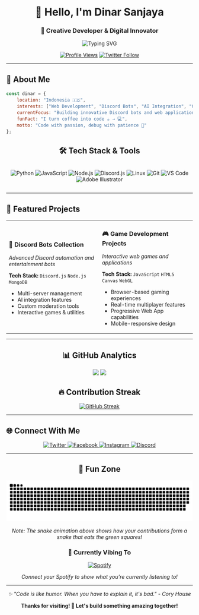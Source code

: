 <div align="center">

# 👋 Hello, I'm Dinar Sanjaya
### 🚀 Creative Developer & Digital Innovator

<img src="https://readme-typing-svg.demolab.com?font=Fira+Code&size=22&duration=3000&pause=1000&color=00D9FF&center=true&vCenter=true&width=435&lines=Welcome+to+my+GitHub!;Full+Stack+Developer;Creative+Problem+Solver;Always+Learning+%F0%9F%93%9A" alt="Typing SVG" />

<br>

[![Profile Views](https://komarev.com/ghpvc/?username=dinarsanjaya&label=Profile%20views&color=00d9ff&style=for-the-badge)](https://github.com/dinarsanjaya)
[![Twitter Follow](https://img.shields.io/twitter/follow/psyduckxnx?logo=twitter&style=for-the-badge&color=1DA1F2)](https://twitter.com/psyduckxnx)

</div>

---

## 🎯 About Me

```javascript
const dinar = {
    location: "Indonesia 🇮🇩",
    interests: ["Web Development", "Discord Bots", "AI Integration", "Game Development"],
    currentFocus: "Building innovative Discord bots and web applications",
    funFact: "I turn coffee into code ☕ → 💻",
    motto: "Code with passion, debug with patience 🐛"
};
```

<div align="center">

## 🛠️ Tech Stack & Tools

<div style="display: flex; justify-content: center; flex-wrap: wrap; gap: 10px;">

![Python](https://img.shields.io/badge/Python-3776AB?style=for-the-badge&logo=python&logoColor=white)
![JavaScript](https://img.shields.io/badge/JavaScript-F7DF1E?style=for-the-badge&logo=javascript&logoColor=black)
![Node.js](https://img.shields.io/badge/Node.js-43853D?style=for-the-badge&logo=node.js&logoColor=white)
![Discord.js](https://img.shields.io/badge/Discord.js-5865F2?style=for-the-badge&logo=discord&logoColor=white)
![Linux](https://img.shields.io/badge/Linux-FCC624?style=for-the-badge&logo=linux&logoColor=black)
![Git](https://img.shields.io/badge/Git-F05032?style=for-the-badge&logo=git&logoColor=white)
![VS Code](https://img.shields.io/badge/VS_Code-007ACC?style=for-the-badge&logo=visual-studio-code&logoColor=white)
![Adobe Illustrator](https://img.shields.io/badge/Adobe_Illustrator-FF9A00?style=for-the-badge&logo=adobe-illustrator&logoColor=white)

</div>

</div>

---

## 🚀 Featured Projects

<div align="center">

<table>
<tr>
<td width="50%">

### 🤖 Discord Bots Collection
*Advanced Discord automation and entertainment bots*

**Tech Stack:** `Discord.js` `Node.js` `MongoDB`

- Multi-server management
- AI integration features
- Custom moderation tools
- Interactive games & utilities

</td>
<td width="50%">

### 🎮 Game Development Projects
*Interactive web games and applications*

**Tech Stack:** `JavaScript` `HTML5 Canvas` `WebGL`

- Browser-based gaming experiences
- Real-time multiplayer features
- Progressive Web App capabilities
- Mobile-responsive design

</td>
</tr>
</table>

</div>

---

<div align="center">

## 📊 GitHub Analytics

<img height="180em" src="https://github-readme-stats.vercel.app/api?username=dinarsanjaya&show_icons=true&theme=tokyonight&include_all_commits=true&count_private=true"/>
<img height="180em" src="https://github-readme-stats.vercel.app/api/top-langs/?username=dinarsanjaya&layout=compact&langs_count=8&theme=tokyonight"/>

</div>

<div align="center">

## 🔥 Contribution Streak

[![GitHub Streak](https://github-readme-streak-stats.herokuapp.com/?user=dinarsanjaya&theme=tokyonight&hide_border=true)](https://github.com/dinarsanjaya)

</div>

---

## 🌐 Connect With Me

<div align="center">

<a href="https://twitter.com/psyduckxnx" target="_blank">
<img src="https://img.shields.io/badge/Twitter-1DA1F2?style=for-the-badge&logo=twitter&logoColor=white" alt="Twitter"/>
</a>
<a href="https://fb.com/dinarsanjayaa" target="_blank">
<img src="https://img.shields.io/badge/Facebook-1877F2?style=for-the-badge&logo=facebook&logoColor=white" alt="Facebook"/>
</a>
<a href="https://instagram.com/dinarsanjaya" target="_blank">
<img src="https://img.shields.io/badge/Instagram-E4405F?style=for-the-badge&logo=instagram&logoColor=white" alt="Instagram"/>
</a>
<a href="https://discord.gg/psyduck__" target="_blank">
<img src="https://img.shields.io/badge/Discord-5865F2?style=for-the-badge&logo=discord&logoColor=white" alt="Discord"/>
</a>

</div>

---

<div align="center">

## 💫 Fun Zone

<img src="https://raw.githubusercontent.com/platane/platane/output/github-contribution-grid-snake-dark.svg" alt="Snake animation" />

*Note: The snake animation above shows how your contributions form a snake that eats the green squares!*

### 🎵 Currently Vibing To

<a href="https://open.spotify.com/user/dinarsanjaya" target="_blank">
<img src="https://img.shields.io/badge/Spotify-1DB954?style=for-the-badge&logo=spotify&logoColor=white" alt="Spotify"/>
</a>

*Connect your Spotify to show what you're currently listening to!*

---

*✨ "Code is like humor. When you have to explain it, it's bad." - Cory House*

**Thanks for visiting! 🚀 Let's build something amazing together!**

</div>
